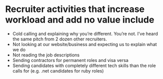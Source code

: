 # Recruiter activities that increase workload and add no value include

* Cold calling and explaining why you’re different. You’re not. I’ve heard the same pitch from 2 dozen other recruiters. 
* Not looking at our website/business and expecting us to explain what we do
* Not reading the job descriptions
* Sending contractors for permanent roles and visa versa 
* Sending candidates with completely different tech skills than the role calls for (e.g. .net candidates for ruby roles)
